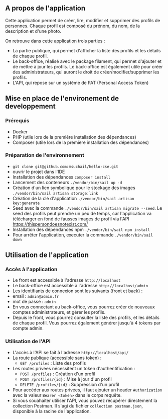
## A propos de l'application
Cette application permet de créer, lire, modifier et supprimer des profils de personnes. Chaque profil est composé du prénom, du nom, de la description et d'une photo.

On retrouve dans cette application trois parties :
 - La partie publique, qui permet d'afficher la liste des profils et les détails de chaque profil.
 - Le back-office, réalisé avec le package filament, qui permet d'ajouter et de mettre à jour les profils. Le back-office est également utile pour créer des administrateurs, qui auront le droit de créer/modifier/supprimer les profils.
 - L'API, qui repose sur un système de PAT (Personal Access Token)



## Mise en place de l'environement de developpement
### Prérequis
- Docker
- PHP (utile lors de la première installation des dépendances)
- Composer (utile lors de la première installation des dépendances)
### Préparation de l'environnement
- `git clone git@github.com:msuchail/hello-cse.git`
- ouvrir le projet dans l'IDE
- Installation des dépendances `composer install`
- Lancement des conteneurs `./vendor/bin/sail up -d`
- Création d'un lien symbolique pour le stockage des images `./vendor/bin/sail artisan storage:link`
- Création de la clé d'application `./vendor/bin/sail artisan key:generate`
- Seed avec la commande `./vendor/bin/sail artisan migrate --seed`. Le seed des profils peut prendre un peu de temps, car l'application va télécharger en fond de fausses images de profil via l'API https://thispersondoesnotexist.com/
- Installation des dépendances npm `./vendor/bin/sail npm install`
- Pour arrêter l'application, executer la commande `./vendor/bin/sail down`


## Utilisation de l'application
### Accès à l'application
- Le front est accessible à l'adresse `http://localhost`
- Le back-office est accessible à l'adresse `http://localhost/admin`
- Les identifiants de connexion sont les suivants (front et back) :
- email : `admin@admin.fr`
- mot de passe : `admin`
- En vous connectant au back-office, vous pourrez créer de nouveaux comptes administrateurs, et gérer les profils.
- Depuis le front, vous pourrez consulter la liste des profils, et les détails de chaque profil. Vous pourrez également générer jusqu'à 4 tokens par compte admin.
### Utilisation de l'API
- L'accès à l'API se fait à l'adresse `http://localhost/api/`
- La route publique (accessible sans token) :
  - `GET /profiles` : Liste des profils
- Les routes privées nécessitent un token d'authentification :
  - `POST /profiles` : Création d'un profil
  - `POST /profiles/{id}` : Mise à jour d'un profil
  - `DELETE /profiles/{id}` : Suppression d'un profil
- Pour accéder aux routes privées, il faut ajouter un header `Authorization` avec la valeur `Bearer <token>` dans le corps requête.
- Si vous souahaiter utiliser l'API, vous pouvez récupérer directement la collection Postman. Il s'agi du fichier `collection postman.json`, disponible à la racine de l'application.
